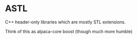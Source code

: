 # ASTL

C++ header-only libraries which are mostly STL extensions. 

Think of this as alpaca-core boost (though much more humble)

